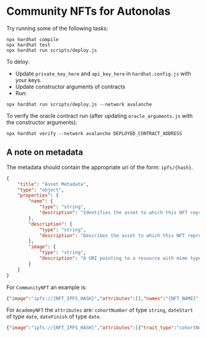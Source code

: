 # Community NFTs for Autonolas

Try running some of the following tasks:

```shell
npx hardhat compile
npx hardhat test
npx hardhat run scripts/deploy.js
```

To deloy:

- Update `private_key_here` and `api_key_here` in `hardhat.config.js` with your keys.
- Update constructor arguments of contracts
- Run:

```
npx hardhat run scripts/deploy.js --network avalanche
```

To verify the oracle contract run (after updating `oracle_arguments.js` with the constructor arguments):
``` shell
npx hardhat verify --network avalanche DEPLOYED_CONTRACT_ADDRESS
```

## A note on metadata

The metadata should contain the appropriate uri of the form: `ipfs/{hash}`.

```json
{
    "title": "Asset Metadata",
    "type": "object",
    "properties": {
        "name": {
            "type": "string",
            "description": "Identifies the asset to which this NFT represents"
        },
        "description": {
            "type": "string",
            "description": "Describes the asset to which this NFT represents"
        },
        "image": {
            "type": "string",
            "description": "A URI pointing to a resource with mime type image/* representing the asset to which this NFT represents. Consider making any images at a width between 320 and 1080 pixels and aspect ratio between 1.91:1 and 4:5 inclusive."
        }
    }
}
```

For `CommunityNFT` an example is:
```json
{"image":"ipfs://{NFT_IPFS_HASH}","attributes":[],"names":"{NFT_NAME}","description":"{NFT_DESCRIPTION}"}
```

For `AcademyNFT` the `attributes` are:
`cohortNumber` of type `string`, `dateStart` of type `date`, `dateFinish` of type `date`.
```json
{"image":"ipfs://{NFT_IPFS_HASH}","attributes":[{"trait_type":"cohortNumber","value":"{COHORT_NUMBER}"},{"trait_type":"dateStart","value":"{DATE_START}"},{"trait_type":"dateFinish","value":"{DATE_FINISH}"},{"trait_type":"dateEnd","value":"{DATE_END}"}],"names":"{NFT_NAME}","description":"{NFT_DESCRIPTION}"}
```
